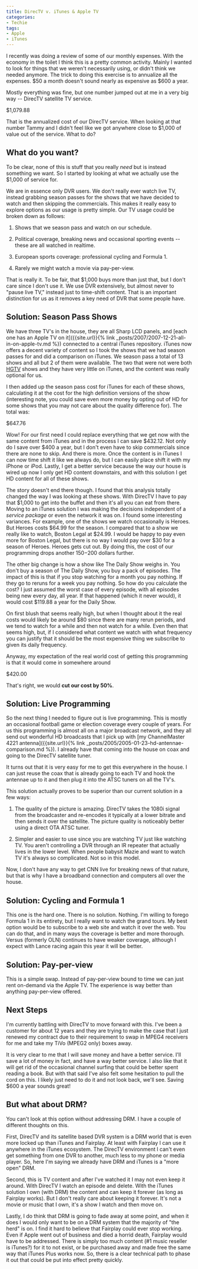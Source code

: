 ```yaml
---
title: DirecTV v. iTunes & Apple TV
categories:
- Techie
tags:
- Apple
- iTunes
---
```


I recently was doing a review of some of our monthly expenses. With the economy in the toilet I think this is a pretty common activity. Mainly I wanted to look for things that we weren't necessarily using, or didn't think we needed anymore. The trick to doing this exercise is to annualize all the expenses. $50 a month doesn't sound nearly as expensive as $600 a year.

Mostly everything was fine, but one number jumped out at me in a very big way -- DirecTV satellite TV service.

$1,079.88

That is the annualized cost of our DirecTV service. When looking at that number Tammy and I didn't feel like we got anywhere close to $1,000 of value out of the service. What to do?

## What do you want?

To be clear, none of this is stuff that you really _need_ but is instead something we want. So I started by looking at what we actually use the $1,000 of service for.

We are in essence only DVR users. We don't really ever watch live TV, instead grabbing season passes for the shows that we have decided to watch and then skipping the commercials. This makes it really easy to explore options as our usage is pretty simple. Our TV usage could be broken down as follows:



  1. Shows that we season pass and watch on our schedule.


  2. Political coverage, breaking news and occasional sporting events -- these are all watched in realtime.


  3. European sports coverage: professional cycling and Formula 1.


  4. Rarely we might watch a movie via pay-per-view.

That is really it. To be fair, that $1,000 buys more than just that, but I don't care since I don't use it. We use DVR extensively, but almost never to "pause live TV," instead just to time-shift content. That is an important distinction for us as it removes a key need of DVR that some people have.

## Solution: Season Pass Shows

We have three TV's in the house, they are all Sharp LCD panels, and [each one has an Apple TV on it]({{site.url}}{% link _posts/2007/2007-12-21-all-in-on-apple-tv.md %}) connected to a central iTunes repository. iTunes now offers a decent variety of content so I took the shows that we had season passes for and did a comparison on iTunes. We season pass a total of 13 shows and all but 2 of them were available. The two that were not were both [HGTV](http://www.hgtv.com/) shows and they have very little on iTunes, and the content was really optional for us.

I then added up the season pass cost for iTunes for each of these shows, calculating it at the cost for the high definition versions of the show (interesting note, you could save even more money by opting out of HD for some shows that you may not care about the quality difference for). The total was:

$647.76

Wow! For our first need I could replace everything that we get now with the same content from iTunes and in the process I can save $432.12. Not only do I save over $400 a year, but I don't even have to skip commercials since there are none to skip. And there is more. Once the content is in iTunes I can now time shift it like we always do, but I can easily place shift it with my iPhone or iPod. Lastly, I get a better service because the way our house is wired up now I only get HD content downstairs, and with this solution I get HD content for all of these shows.

The story doesn't end there though. I found that this analysis totally changed the way I was looking at these shows. With DirecTV I have to pay that $1,000 to get into the buffet and then it's all you can eat from there. Moving to an iTunes solution I was making the decisions independent of a _service package_ or even the network it was on. I found some interesting variances. For example, one of the shows we watch occasionally is Heroes. But Heroes costs $64.99 for the season. I compared that to a show we really like to watch, Boston Legal at $24.99. I would be happy to pay even more for Boston Legal, but there is no way I would pay over $30 for a season of Heroes. Heroes gets cut out. By doing this, the cost of our programming drops another $150-$200 dollars further.

The other big change is how a show like The Daily Show weighs in. You don't buy a season of The Daily Show, you buy a pack of episodes. The impact of this is that if you stop watching for a month you pay nothing. If they go to reruns for a week you pay nothing. So how do you calculate the cost? I just assumed the worst case of every episode, with all episodes being new every day, all year. If that happened (which it never would), it would cost $119.88 a year for the Daily Show.

On first blush that seems really high, but when I thought about it the real costs would likely be around $80 since there are many rerun periods, and we tend to watch for a while and then not watch for a while. Even then that seems high, but, if I considered what content we watch with what frequency you can justify that it should be the most expensive thing we subscribe to given its daily frequency.

Anyway, my expectation of the real world cost of getting this programming is that it would come in somewhere around

$420.00

That's right, we would **cut our cost by 50%**.

## Solution: Live Programming

So the next thing I needed to figure out is live programming. This is mostly an occasional football game or election coverage every couple of years. For us this programming is almost all on a major broadcast network, and they all send out wonderful HD broadcasts that I pick up with [my ChannelMaster 4221 antenna]({{site.url}}{% link _posts/2005/2005-01-23-hd-antennae-comparison.md %}). I already have that coming into the house on coax and going to the DirecTV satellite tuner.

It turns out that it is very easy for me to get this everywhere in the house. I can just reuse the coax that is already going to each TV and hook the antennae up to it and then plug it into the ATSC tuners on all the TV's.

This solution actually proves to be superior than our current solution in a few ways:



  1. The quality of the picture is amazing. DirecTV takes the 1080i signal from the broadcaster and re-encodes it typically at a lower bitrate and then sends it over the satellite. The picture quality is noticeably better using a direct OTA ATSC tuner.


  2. Simpler and easier to use since you are watching TV just like watching TV. You aren't controlling a DVR through an IR repeater that actually lives in the lower level. When people babysit Mazie and want to watch TV it's always so complicated. Not so in this model.

Now, I don't have any way to get CNN live for breaking news of that nature, but that is why I have a broadband connection and computers all over the house.

## Solution: Cycling and Formula 1

This one is the hard one. There is no solution. Nothing. I'm willing to forego Formula 1 in its entirety, but I really want to watch the grand tours. My best option would be to subscribe to a web site and watch it over the web. You can do that, and in many ways the coverage is better and more thorough. Versus (formerly OLN) continues to have weaker coverage, although I expect with Lance racing again this year it will be better.

## Solution: Pay-per-view

This is a simple swap. Instead of pay-per-view bound to time we can just rent on-demand via the Apple TV. The experience is way better than anything pay-per-view offered.

## Next Steps

I'm currently battling with DirecTV to move forward with this. I've been a customer for about 12 years and they are trying to make the case that I just renewed my contract due to their requirement to swap in MPEG4 receivers for me and take my TiVo (MPEG2 only) boxes away.

It is very clear to me that I will save money and have a better service. I'll save a lot of money in fact, and have a way better service. I also like that it will get rid of the occasional channel surfing that could be better spent reading a book. But with that said I've also felt some hesitation to pull the cord on this. I likely just need to do it and not look back, we'll see. Saving $600 a year sounds great!

## But what about DRM?

You can't look at this option without addressing DRM. I have a couple of different thoughts on this.

First, DirecTV and its satellite based DVR system is a DRM world that is even more locked up than iTunes and Fairplay. At least with Fairplay I can use it anywhere in the iTunes ecosystem. The DirecTV environment I can't even get something from one DVR to another, much less to my phone or media player. So, here I'm saying we already have DRM and iTunes is a "more open" DRM.

Second, this is TV content and after I've watched it I may not even keep it around. With DirecTV I watch an episode and delete. With the iTunes solution I own (with DRM) the content and can keep it forever (as long as Fairplay works). But I don't really care about keeping it forever. It's not a movie or music that I own, it's a show I watch and then move on.

Lastly, I do think that DRM is going to fade away at some point, and when it does I would only want to be on a DRM system that the majority of "the herd" is on. I find it hard to believe that Fairplay could ever stop working. Even if Apple went out of business and died a horrid death, Fairplay would have to be addressed. There is simply too much content (#1 music reseller is iTunes?) for it to not exist, or be purchased away and made free the same way that iTunes Plus works now. So, there is a clear technical path to phase it out that could be put into effect pretty quickly.
